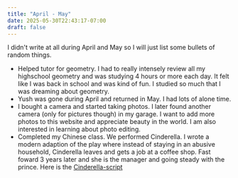 ```yaml
---
title: "April - May"
date: 2025-05-30T22:43:17-07:00
draft: false
---
```


I didn't write at all during April and May so I will just list some bullets of random things.

- Helped tutor for geometry. I had to really intensely review all my highschool geometry and was studying 4 hours or more each day. It felt like I was back in school and was kind of fun. I studied so much that I was dreaming about geometry.
- Yush was gone during April and returned in May. I had lots of alone time.
- I bought a camera and started taking photos. I later found another camera (only for pictures though) in my garage. I want to add more photos to this website and appreciate beauty in the world. I am also interested in learning about photo editing.
- Completed my Chinese class. We performed Cinderella. I wrote a modern adaption of the play where instead of staying in an abusive household, Cinderella leaves and gets a job at a coffee shop. Fast foward 3 years later and she is the manager and going steady with the prince. Here is the [Cinderella-script](/post/cinderella)
